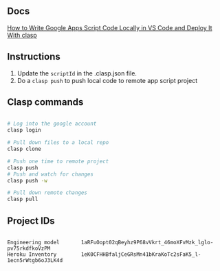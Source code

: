 

## Docs

[How to Write Google Apps Script Code Locally in VS Code and Deploy It With clasp](https://medium.com/geekculture/how-to-write-google-apps-script-code-locally-in-vs-code-and-deploy-it-with-clasp-9a4273e2d018)


## Instructions

1. Update the `scriptId` in the .clasp.json file.
2. Do a `clasp push` to push local code to remote app script project

## Clasp commands

```bash

# Log into the google account
clasp login

# Pull down files to a local repo
clasp clone

# Push one time to remote project
clasp push
# Push and watch for changes
clasp push -w

# Pull down remote changes
clasp pull

```

## Project IDs

```

Engineering model       1aRFuOopt02qBeyhz9P68vVkrt_46moXFvMzk_lglo-pv75rkdfkoVzPM
Heroku Inventory        1eK0CFHHBfaljCeGRsMn41bKraKoTc2sFaK5_l-1ecn5rWtgb6oJ3LK4d

```